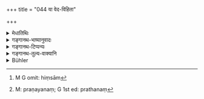 +++
title = "044 या वेद-विहिता"

+++

<details><summary>मेधातिथिः</summary>

**वेदविहितो यः** प्राणिवधः सो **ऽस्मिञ्** जगति **चराचरे** स्थावरजङ्गमे नित्यो ऽनादिः । यस् तु तन्त्रादिः सो ऽन्वयव्यतिरेकभ्रान्त्या इदानींतनः । अतो वैदिकीम् हिंसाम्[^१२५] अहिंसाम् एव विद्यात्, अमुत्र प्रत्यवायाभावात् । **अहिंसेति** कार्यत उच्यते न स्वरूपतः ।


[^१२५]:
     M G omit: hiṃsām

- <u>ननु</u> च सैव हिंसारूपा । अभेदात् कथं कार्यो भेदः ।

- <u>उच्यते</u> । **वेदाद् धर्मो हि निर्बभौ** । धर्मस्याधर्मस्य च यत् कथनं[^१२६] तद् वेदाद् एव, पौरुषेयाणाम् अप्रामाण्यात् । वेदश् च तस्या एवाभ्युदयहेतुत्वं क्वचित् ज्ञापयति । स्वरूपाभेदो ऽपि नास्ति, क्रत्वर्थपुरुषार्थत्वेन भेदाद् आशयबेदेन प्रवृत्तेः । लौकिक्यां मांसीयतो द्विषाणस्य वा प्रवृत्तिः, वैदिक्यां तु शास्त्रेण चोदितम् इदं क्रतुवर्थम् इति । 


[^१२६]:
     M: praṇayanaṃ; G 1st ed: prathanaṃ

- **निर्बभौ** निःशेषेण भातः, प्रकाशतां गत इति यावत् ॥ ५.४४ ॥
</details>

<details><summary>गङ्गानथ-भाष्यानुवादः</summary>

The killing of creatures which has been prescribed in the Veda, ‘*has been eternal*’— without beginning—‘*in this world of mobile and immobile beings*;’ on the other hand, that which is laid down in the *Tantra* and other works is modern, and based upon mistaken induction. Hence it is only the former that is to be regarded as ‘*no killing at* *all*’; and this for the reason that it does not involve any sin in reference to the other world. When this killing is called ‘no killing,’ it is only in view of its effects, and not in view of its form (which of course is that of *killing* ).

“Since both acts would be equally *killing*; how can there be any difference in their effects *?*”

The answer to this is—‘*because it was out of the Veda that the Law shone forth*’;—the promulgation of what is lawful (right) and what is unlawful (wrong) proceeded from the Veda; human authorities not being at all trustworthy. And as a matter of fact, the Veda is found to declare that in certain cases, killing is conducive to welfare. Nor is there an absolute identity of form (between the two kinds of killing); because firstly there is the difference that, while one is done for the sake of accomplishing a sacrifice, the other is done for entirely personal motives; and secondly there is difference in the intention also, that is, ordinary killing is done either by one who desires to eat meat, or by one who hates the creature (killed), while the Vedic killing is done because the man thinks that ‘it is enjoined by the scriptures’.

‘*Shone forth*’— Shone fully; *i.e*., became manifested.—(44).
</details>

<details><summary>गङ्गानथ-टिप्पन्यः</summary>

This verse is quoted in *Vīramitrodaya* (Āhnika, p. 538).
</details>

<details><summary>गङ्गानथ-तुल्य-वाक्यानि</summary>

**(verse 5.42-46)  
**

See Comparative notes for [Verse
5.42].
</details>

<details><summary>Bühler</summary>

044	Know that the injury to moving creatures and to those destitute of motion, which the Veda has prescribed for certain occasions, is no injury at all; for the sacred law shone forth from the Veda.
</details>
